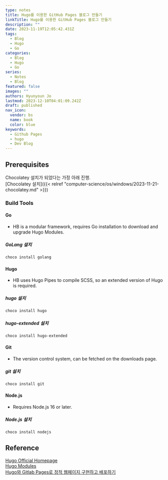 ```yaml
---
type: notes
title: Hugo를 이용한 GitHub Pages 블로그 만들기
linkTitle: Hugo를 이용한 GitHub Pages 블로그 만들기
description: ""
date: 2023-11-19T12:05:42.431Z
tags:
  - Blog
  - Hugo
  - Go
categories:
  - Blog
  - Hugo
  - Go
series:
  - Notes
  - Blog
featured: false
images: ""
authors: Hyunyoun Jo
lastmod: 2023-12-10T04:01:09.242Z
draft: published
nav_icon:
  vendor: bs
  name: book
  color: blue
keywords:
  - Github Pages
  - hugo
  - Dev Blog
---
```


## Prerequisites

Chocolatey 설치가 되었다는 가정 아래 진행.  
[Chocolatey 설치]({{< relref "computer-science/os/windows/2023-11-21-chocolatey.md" >}})

### Build Tools

#### Go

- HB is a modular framework, requires Go installation to download and upgrade Hugo Modules.

##### GoLang 설치

```powershell
choco install golang
```

#### Hugo

- HB uses Hugo Pipes to compile SCSS, so an extended version of Hugo is required.

##### hugo 설치

```powershell
choco install hugo
```

##### hugo-extended 설치

```powershell
choco install hugo-extended
```

#### Git

- The version control system, can be fetched on the downloads page.

##### git 설치

```powershell
choco install git
```

#### Node.js

- Requires Node.js 16 or later.

##### Node.js 설치

```powershell
choco install nodejs
```

## Reference

[Hugo Official Homepage](https://gohugo.io/)  
[Hugo Modules](https://hugomods.com/)  
[Hugo와 Gitlab Pages로 정적 웹페이지 구현하고 배포하기](https://devocean.sk.com/blog/techBoardDetail.do?ID=165251&ref=codenary)

